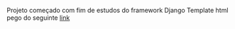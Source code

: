 Projeto começado com fim de estudos do framework Django
Template html pego do seguinte <a href="https://www.tooplate.com/view/2124-vertex">link</a>
